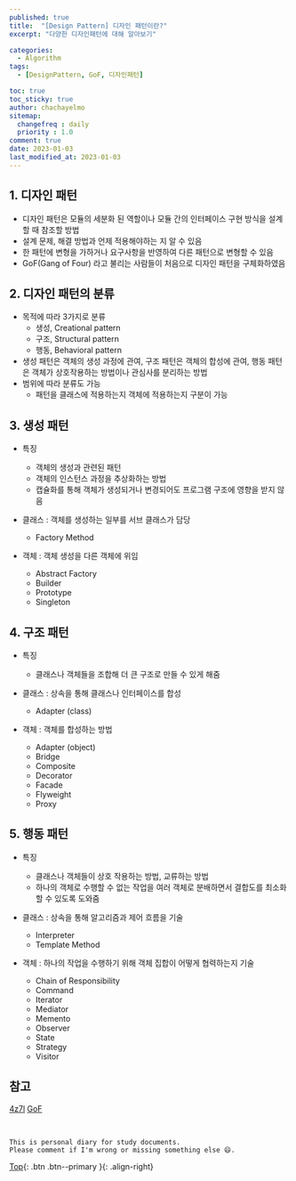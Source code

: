 ```yaml
---
published: true
title:  "[Design Pattern] 디자인 패턴이란?"
excerpt: "다양한 디자인패턴에 대해 알아보기"

categories:
  - Algorithm
tags:
  - [DesignPattern, GoF, 디자인패턴]

toc: true
toc_sticky: true
author: chachayelmo
sitemap:
  changefreq : daily
  priority : 1.0
comment: true
date: 2023-01-03
last_modified_at: 2023-01-03
---
```


## 1. 디자인 패턴
- 디자인 패턴은 모듈의 세분화 된 역할이나 모듈 간의 인터페이스 구현 방식을 설계할 때 참조할 방법
- 설계 문제, 해결 방법과 언제 적용해야하는 지 알 수 있음
- 한 패턴에 변형을 가하거나 요구사항을 반영하여 다른 패턴으로 변형할 수 있음
- GoF(Gang of Four) 라고 불리는 사람들이 처음으로 디자인 패턴을 구체화하였음

## 2. 디자인 패턴의 분류
- 목적에 따라 3가지로 분류
  - 생성, Creational pattern
  - 구조, Structural pattern
  - 행동, Behavioral pattern
- 생성 패턴은 객체의 생성 과정에 관여, 구조 패턴은 객체의 합성에 관여, 행동 패턴은 객체가 상호작용하는 방법이나 관심사를 분리하는 방법
- 범위에 따라 분류도 가능
  - 패턴을 클래스에 적용하는지 객체에 적용하는지 구분이 가능

## 3. 생성 패턴
- 특징
  - 객체의 생성과 관련된 패턴
  - 객체의 인스턴스 과정을 추상화하는 방법
  - 캡슐화를 통해 객체가 생성되거나 변경되어도 프로그램 구조에 영향을 받지 않음

- 클래스 : 객체를 생성하는 일부를 서브 클래스가 담당
  - Factory Method
- 객체 : 객체 생성을 다른 객체에 위임
  - Abstract Factory
  - Builder
  - Prototype
  - Singleton

## 4. 구조 패턴
- 특징
  - 클래스나 객체들을 조합해 더 큰 구조로 만들 수 있게 해줌

- 클래스 : 상속을 통해 클래스나 인터페이스를 합성
  - Adapter (class)
- 객체 : 객체를 합성하는 방법
  - Adapter (object)
  - Bridge
  - Composite
  - Decorator
  - Facade
  - Flyweight
  - Proxy

## 5. 행동 패턴
- 특징
  - 클래스나 객체들이 상호 작용하는 방법, 교류하는 방법
  - 하나의 객체로 수행할 수 없는 작업을 여러 객체로 분배하면서 결합도를 최소화할 수 있도록 도와줌

- 클래스 : 상속을 통해 알고리즘과 제어 흐름을 기술
  - Interpreter
  - Template Method
- 객체 : 하나의 작업을 수행하기 위해 객체 집합이 어떻게 협력하는지 기술
  - Chain of Responsibility
  - Command
  - Iterator
  - Mediator
  - Memento
  - Observer
  - State
  - Strategy
  - Visitor

## 참고
[4z7l](https://4z7l.github.io/2020/12/25/design_pattern_GoF.html)
[GoF](https://springframework.guru/gang-of-four-design-patterns/)

<br>

    This is personal diary for study documents.
    Please comment if I'm wrong or missing something else 😄. 

[Top](#){: .btn .btn--primary }{: .align-right}